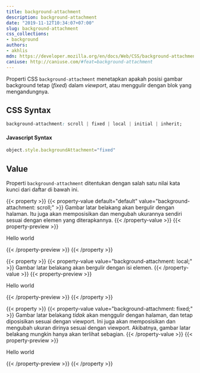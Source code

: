```yaml
---
title: background-attachment
description: background-attachment
date: "2019-11-12T10:34:07+07:00"
slug: background-attachment
css_collections:
- background
authors:
- akhlis
mdn: https://developer.mozilla.org/en/docs/Web/CSS/background-attachment
caniuse: http://caniuse.com/#feat=background-attachment
---
```


Properti CSS `background-attachment` menetapkan apakah posisi gambar background tetap (_fixed_) dalam _viewport_, atau
menggulir dengan blok yang mengandungnya.

## CSS Syntax
```css
background-attachment: scroll | fixed | local | initial | inherit;
```

#### Javascript Syntax
```js
object.style.backgroundAttachment="fixed"
```

## Value

Properti `background-attachment` ditentukan dengan salah satu nilai kata kunci dari daftar di bawah ini.

{{< property >}}
{{< property-value default="default" value="background-attachment: scroll;" >}}
Gambar latar belakang akan bergulir dengan halaman. Itu juga akan memposisikan dan mengubah ukurannya sendiri sesuai
dengan elemen yang diterapkannya.
{{< /property-value >}}
{{< property-preview >}}
<div class="property__example background-attachment w-full h-200px bg-scroll bg-center bg-cover overflow-y-scroll p-4"
	id="background-attachment-scroll" style="background-image:url('/images/cssref/koala.jpeg');">
	<p class="bg-white py-2 px-4">Hello world</p>
	<div class="h-64"></div>
</div>
{{< /property-preview >}}
{{< /property >}}

{{< property >}}
{{< property-value value="background-attachment: local;" >}}
Gambar latar belakang akan bergulir dengan isi elemen.
{{< /property-value >}}
{{< property-preview >}}
<div class="property__example background-attachment w-full h-200px bg-local bg-center bg-cover overflow-y-scroll p-4"
	id="background-attachment-local" style="background-image:url('/images/cssref/koala.jpeg');">
	<p class="bg-white py-2 px-4">Hello world</p>
	<div class="h-64"></div>
</div>
{{< /property-preview >}}
{{< /property >}}

{{< property >}}
{{< property-value value="background-attachment: fixed;" >}}
Gambar latar belakang <em> tidak </em> akan menggulir dengan halaman, dan tetap diposisikan sesuai dengan viewport. Ini
juga akan memposisikan dan mengubah ukuran dirinya sesuai dengan viewport. Akibatnya, gambar latar belakang mungkin
hanya akan terlihat sebagian.
{{< /property-value >}}
{{< property-preview >}}
<div class="property__example relative background-attachment w-full h-200px bg-fixed bg-center bg-auto overflow-y-scroll p-4"
	id="background-attachment-fixed" style="background-image:url('/images/cssref/koala.jpeg');">
	<p class="bg-white py-2 px-4">Hello world</p>
	<div class="h-64"></div>
</div>
{{< /property-preview >}}
{{< /property >}}